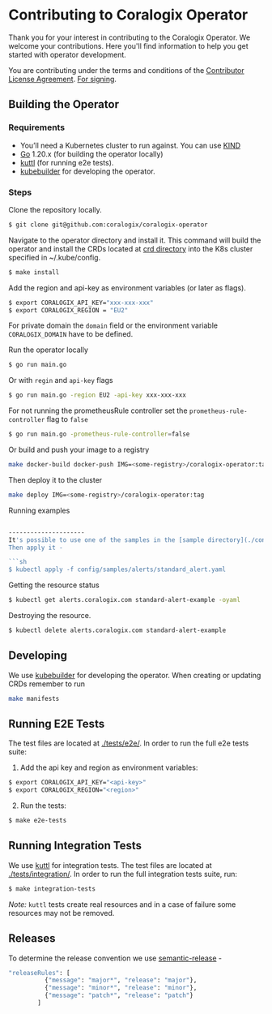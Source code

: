 # Contributing to Coralogix Operator

Thank you for your interest in contributing to the Coralogix Operator. We welcome your contributions. Here you'll find information to help you get started with operator development.

You are contributing under the terms and conditions of the [Contributor License Agreement](LICENSE). [For signing](https://cla-assistant.io/coralogix/coralogix-operator).

Building the Operator
---------------------

### Requirements

- You’ll need a Kubernetes cluster to run against. You can use [KIND](https://sigs.k8s.io/kind)
- [Go](https://golang.org/doc/install) 1.20.x (for building the operator locally)
- [kuttl](https://kuttl.dev/) (for running e2e tests).
- [kubebuilder](https://book-v1.book.kubebuilder.io/getting_started/installation_and_setup.html) for developing the operator.

### Steps

Clone the repository locally.

```sh
$ git clone git@github.com:coralogix/coralogix-operator
```

Navigate to the operator directory and install it.
This command will build the operator and install the CRDs located at [crd directory](./config/crd) into the K8s cluster
specified in ~/.kube/config.

```sh
$ make install
```

Add the region and api-key as environment variables (or later as flags).

```sh
$ export CORALOGIX_API_KEY="xxx-xxx-xxx"
$ export CORALOGIX_REGION = "EU2"
```
For private domain the `domain` field or the environment variable `CORALOGIX_DOMAIN` have to be defined.

Run the operator locally
```sh
$ go run main.go
```
Or with `regin` and `api-key` flags
```sh
$ go run main.go -region EU2 -api-key xxx-xxx-xxx
```
For not running the prometheusRule controller set the `prometheus-rule-controller` flag to `false`
```sh
$ go run main.go -prometheus-rule-controller=false
```
Or build and push your image to a registry
```sh
make docker-build docker-push IMG=<some-registry>/coralogix-operator:tag
```
Then deploy it to the cluster
```sh
make deploy IMG=<some-registry>/coralogix-operator:tag
```

Running examples
```sh

---------------------
It's possible to use one of the samples in the [sample directory](./config/samples) or creating your own sample file.
Then apply it -

```sh
$ kubectl apply -f config/samples/alerts/standard_alert.yaml
```

Getting the resource status

```sh
$ kubectl get alerts.coralogix.com standard-alert-example -oyaml
```

Destroying the resource.

```sh
$ kubectl delete alerts.coralogix.com standard-alert-example
```

Developing
---------------------
We use [kubebuilder](https://book.kubebuilder.io/) for developing the operator.
When creating or updating CRDs remember to run 
```sh
make manifests
````

Running E2E Tests
---------------------
The test files are located at [./tests/e2e/](./tests/e2e).
In order to run the full e2e tests suite:
1. Add the api key and region as environment variables:
```sh
$ export CORALOGIX_API_KEY="<api-key>"
$ export CORALOGIX_REGION="<region>"
```
2. Run the tests:
```sh
$ make e2e-tests
````

Running Integration Tests
---------------------
We use [kuttl](https://kuttl.dev/) for integration tests.
The test files are located at [./tests/integration/](./tests/integration).
In order to run the full integration tests suite, run:
```sh
$ make integration-tests
````

*Note:* `kuttl` tests create real resources and in a case of failure some resources may not be removed.

Releases
---------------------
To determine the release convention we use [semantic-release](.releaserc.json) -
```sh
"releaseRules": [
          {"message": "major*", "release": "major"},
          {"message": "minor*", "release": "minor"},
          {"message": "patch*", "release": "patch"}
        ]
````